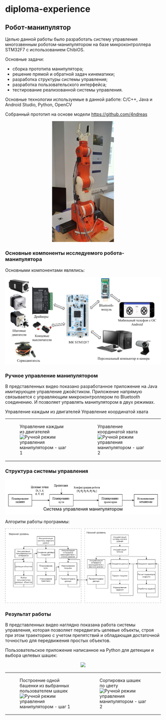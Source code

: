 # diploma-experience


## Робот-манипулятор

Целью данной работы было разработать систему управления многозвенным роботом-манипулятором на базе микроконтроллера STM32F7 с использованием ChibiOS.

Основные задачи:
- сборка прототипа манипулятора;
- решение прямой и обратной задач кинематики;
- разработка структуры системы управления; 
- разработка пользовательского интерфейса;
- тестирование реализованной системы управления.

Основные технологии используемые в данной работе:
C/C++, Java и Android Studio, Python, OpenCV

Собранный прототип на основе модели https://github.com/4ndreas

<p align="center">
<img src="manipulator_pics/Prototype.png" width="200">
</p>


### Основные компоненты исследуемого робота-манипулятора

Основными компонентами являлись:

<p align="center">
<img src="manipulator_pics/Components.png">
</p>

### Ручное управление манипулятором


В представленных видео показано разработанное приложение на Java имитирующее управление джойстиком.
Приложение напрямую связывается с управляющим микроконтроллером по Bluetooth соединению. И позволяет управлять манипулятором в двух режимах.

Управление каждым из двигателей                                    Управление координатой хвата              
<div align="center">
<table>
  <tr>
    <td>
      <figure>
        <figcaption>Управление каждым из двигателей</figcaption>
        <img src="https://github.com/Alionaaaa/diploma-experience/blob/main/manipulator_pics/manual_control_mode_1.gif" alt="Ручной режим управления манипулятором - шаг 1" width="200"/>
      </figure>
    </td>
    <td>
      <figure>
        <figcaption>Управление координатой хвата</figcaption>
        <img src="https://github.com/Alionaaaa/diploma-experience/blob/main/manipulator_pics/manual_control_mode_2.gif" alt="Ручной режим управления манипулятором - шаг 2" width="200"/>
      </figure>
    </td>
  </tr>
</table>
</div>


### Структура системы управления


<p align="center">
  <div style="display: inline-block; background-color: white; padding: 10px; text-align: center;">
    <img src="manipulator_pics/control_system.png" alt="Система управления манипулятором" style="display: block; margin: 0 auto;">
    <div style="color: black;">Система управления манипулятором</div>
  </div>
</p>


Алгоритм работы программы:

<p align="center">
<img src="manipulator_pics/work_algorithm.png">
</p>


### Результат работы


В представленных видео наглядно показана работа системы управления, которая позволяет передвигать целевые объекты, строя при этом траекторию с учетом препятствий и обладающая достаточной точностью для передвижения простых объектов.


Пользовательское приложение написанное на Python для детекции и выбора целевых шашек:

<p align="center">
<img src="detection.gif" width="200">
</p>



<div align="center">
<table>
  <tr>
    <td>
      <figure>
        <figcaption>Построение одной башенки из выбранных пользователем шашек</figcaption>
        <img src="https://github.com/Alionaaaa/diploma-experience/blob/main/manipulator_pics/one_tower.gif" alt="Ручной режим управления манипулятором - шаг 1" width="200"/>
      </figure>
    </td>
    <td>
      <figure>
        <figcaption>Сортировка шашек по цвету</figcaption>
        <img src="https://github.com/Alionaaaa/diploma-experience/blob/main/manipulator_pics/sort_towers.gif" alt="Ручной режим управления манипулятором - шаг 2" width="200"/>
      </figure>
    </td>
  </tr>
</table>
</div>
